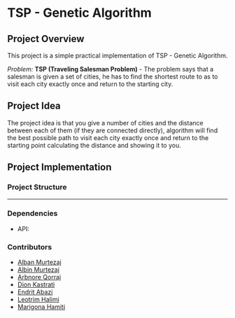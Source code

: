 # TSP - Genetic Algorithm

## Project Overview
This project is a simple practical implementation of TSP - Genetic Algorithm.

*Problem:* 
**TSP (Traveling Salesman Problem)** - The problem says that a salesman is given a set of cities, he has to find the shortest route to as to visit each city exactly once and return to the starting city. 

## Project Idea
The project idea is that you give a number of cities and the distance between each of them (if they are connected directly), algorithm will find the best possible path to visit each city exactly once and return to the starting point calculating the distance and showing it to you.
## Project Implementation

### Project Structure
 ----------------


### Dependencies
  - API:

### Contributors
- [Alban Murtezaj](https://github.com/aalbaan)</br>
- [Albin Murtezaj](https://github.com/AlbinMurtezaj) </br>
- [Arbnore Qorraj](https://github.com/arbnoraqorraj)</br>
- [Dion Kastrati](https://github.com/Dion-Kastrati) </br>
- [Endrit Abazi](https://github.com/EndritAbazii) </br>
- [Leotrim Halimi](https://github.com/leootrimi) </br>
- [Marigona Hamiti](https://github.com/marigonahamiti)</br>


